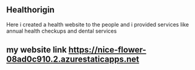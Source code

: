 ## Healthorigin
Here i created a health website to the people and i provided services like annual health checkups and dental services
## my website link https://nice-flower-08ad0c910.2.azurestaticapps.net

